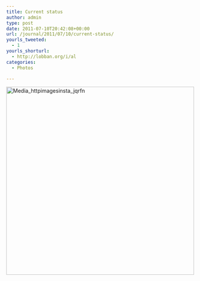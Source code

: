 ```yaml
---
title: Current status
author: admin
type: post
date: 2011-07-10T20:42:08+00:00
url: /journal/2011/07/10/current-status/
yourls_tweeted:
  - 1
yourls_shorturl:
  - http://lobban.org/i/al
categories:
  - Photos

---
```

<div class='posterous_autopost'>
  <a href="http://instagr.am/p/HY5Ak/"></p> 
  
  <div class='p_embed p_image_embed'>
    <a href="http://posterous.com/getfile/files.posterous.com/nonimage/iciBtaAJzcnuADjBaFCDGFDAHhisyicxJnfslbhHpbnyyqEdGrgEyIjvsrdu/media_httpimagesinsta_JqrFn.jpg.scaled1000.jpg"><img alt="Media_httpimagesinsta_jqrfn" height="500" src="http://posterous.com/getfile/files.posterous.com/nonimage/iciBtaAJzcnuADjBaFCDGFDAHhisyicxJnfslbhHpbnyyqEdGrgEyIjvsrdu/media_httpimagesinsta_JqrFn.jpg.scaled500.jpg" width="500" /></a>
  </div>
  
  <p>
    </a></div>